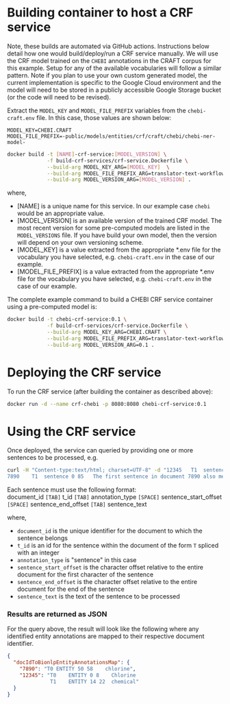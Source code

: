 # Building container to host a CRF service

Note, these builds are automated via GitHub actions. Instructions below detail how one would build/deploy/run a CRF service manually.
We will use the CRF model trained on the `CHEBI` annotations in the CRAFT corpus for this example. Setup for any of the available vocabularies will follow a similar pattern. Note if you plan to use your own custom generated model, the current implementation is specific to the Google Cloud environment and the model will need to be stored in a publicly accessible Google Storage bucket (or the code will need to be revised).

Extract the `MODEL_KEY` and `MODEL_FILE_PREFIX` variables from the `chebi-craft.env` file. In this case, those values are shown below:
```
MODEL_KEY=CHEBI.CRAFT
MODEL_FILE_PREFIX=-public/models/entities/crf/craft/chebi/chebi-ner-model-
```

```bash
docker build -t [NAME]-crf-service:[MODEL_VERSION] \
             -f build-crf-services/crf-service.Dockerfile \
             --build-arg MODEL_KEY_ARG=[MODEL_KEY]  \
             --build-arg MODEL_FILE_PREFIX_ARG=translator-text-workflow-dev[MODEL_FILE_PREFIX] \
             --build-arg MODEL_VERSION_ARG=[MODEL_VERSION] .
```

where,
* [NAME] is a unique name for this service. In our example case `chebi` would be an appropriate value.
* [MODEL_VERSION] is an available version of the trained CRF model. The most recent version for some pre-computed models are listed in the `MODEL_VERSIONS` file. If you have build your own model, then the version will depend on your own versioning scheme.
* [MODEL_KEY] is a value extracted from the appropriate *.env file for the vocabulary you have selected, e.g. `chebi-craft.env` in the case of our example.
* [MODEL_FILE_PREFIX] is a value extracted from the appropriate *.env file for the vocabulary you have selected, e.g. `chebi-craft.env` in the case of our example.

The complete example command to build a CHEBI CRF service container using a pre-computed model is:

```bash
docker build -t chebi-crf-service:0.1 \
             -f build-crf-services/crf-service.Dockerfile \
             --build-arg MODEL_KEY_ARG=CHEBI.CRAFT \
             --build-arg MODEL_FILE_PREFIX_ARG=translator-text-workflow-dev-public/models/entities/crf/craft/chebi/chebi-ner-model- \
             --build-arg MODEL_VERSION_ARG=0.1 .
```

# Deploying the CRF service

To run the CRF service (after building the container as described above):

```bash
docker run -d --name crf-chebi -p 8080:8080 chebi-crf-service:0.1
```

# Using the CRF service

Once deployed, the service can queried by providing one or more sentences to be processed, e.g.

```bash
curl -H "Content-type:text/html; charset=UTF-8" -d "12345	T1	sentence 0 55	Chlorine is a chemical entity mentioned in the first sentence of document 12345.
7890	T1	sentence 0 85	The first sentence in document 7890 also mentions chlorine." http://localhost:8080/crf
```

Each sentence must use the following format: <br>
document_id `[TAB]` t_id `[TAB]` annotation_type `[SPACE]` sentence_start_offset `[SPACE]` sentence_end_offset `[TAB]` sentence_text

where,
* `document_id` is the unique identifier for the document to which the sentence belongs 
* `t_id` is an id for the sentence within the document of the form `T` spliced with an integer
* `annotation_type` is "sentence" in this case
* `sentence_start_offset` is the character offset relative to the entire document for the first character of the sentence
* `sentence_end_offset` is the character offset relative to the entire document for the end of the sentence
* `sentence_text` is the text of the sentence to be processed

### Results are returned as JSON
For the query above, the result will look like the following where any identified entity annotations are mapped to their respective document identifier.

```json
{
  "docIdToBionlpEntityAnnotationsMap": {
    "7890": "T0 ENTITY 50 58    chlorine",
    "12345": "T0    ENTITY 0 8    Chlorine
              T1    ENTITY 14 22  chemical"
  }
}
```


